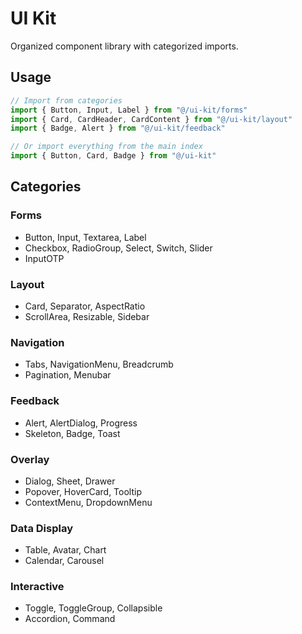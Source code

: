 # UI Kit

Organized component library with categorized imports.

## Usage

```typescript
// Import from categories
import { Button, Input, Label } from "@/ui-kit/forms"
import { Card, CardHeader, CardContent } from "@/ui-kit/layout"
import { Badge, Alert } from "@/ui-kit/feedback"

// Or import everything from the main index
import { Button, Card, Badge } from "@/ui-kit"
```

## Categories

### Forms
- Button, Input, Textarea, Label
- Checkbox, RadioGroup, Select, Switch, Slider
- InputOTP

### Layout
- Card, Separator, AspectRatio
- ScrollArea, Resizable, Sidebar

### Navigation
- Tabs, NavigationMenu, Breadcrumb
- Pagination, Menubar

### Feedback
- Alert, AlertDialog, Progress
- Skeleton, Badge, Toast

### Overlay
- Dialog, Sheet, Drawer
- Popover, HoverCard, Tooltip
- ContextMenu, DropdownMenu

### Data Display
- Table, Avatar, Chart
- Calendar, Carousel

### Interactive
- Toggle, ToggleGroup, Collapsible
- Accordion, Command
